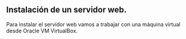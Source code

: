 ## Instalación de un servidor web.

Para instalar el servidor web vamos a trabajar con una máquina virtual desde Oracle VM VirtualBox. 
